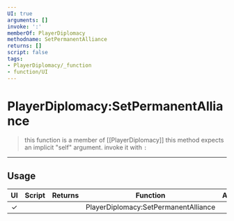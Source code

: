```yaml
---
UI: true
arguments: []
invoke: ':'
memberOf: PlayerDiplomacy
methodname: SetPermanentAlliance
returns: []
script: false
tags:
- PlayerDiplomacy/_function
- function/UI
---
```

# PlayerDiplomacy:SetPermanentAlliance
> this function is a member of [[PlayerDiplomacy]]
> this method expects an implicit "self" argument. invoke it with `:`
-----
## Usage
|  UI | Script | Returns | Function | Arguments |
|:---:|:------:|-------:|:--------:|:---------|
|✓| ||PlayerDiplomacy:SetPermanentAlliance||
